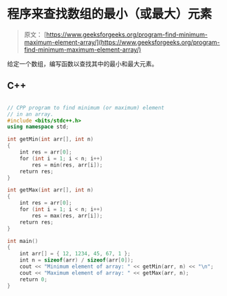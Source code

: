 # 程序来查找数组的最小（或最大）元素

> 原文： [https://www.geeksforgeeks.org/program-find-minimum-maximum-element-array/](https://www.geeksforgeeks.org/program-find-minimum-maximum-element-array/)

给定一个数组，编写函数以查找其中的最小和最大元素。

## C++ 

```cpp

// CPP program to find minimum (or maximum) element 
// in an array. 
#include <bits/stdc++.h> 
using namespace std; 

int getMin(int arr[], int n) 
{ 
    int res = arr[0]; 
    for (int i = 1; i < n; i++) 
        res = min(res, arr[i]); 
    return res; 
} 

int getMax(int arr[], int n) 
{ 
    int res = arr[0]; 
    for (int i = 1; i < n; i++) 
        res = max(res, arr[i]); 
    return res; 
} 

int main() 
{ 
    int arr[] = { 12, 1234, 45, 67, 1 }; 
    int n = sizeof(arr) / sizeof(arr[0]); 
    cout << "Minimum element of array: " << getMin(arr, n) << "\n"; 
    cout << "Maximum element of array: " << getMax(arr, n); 
    return 0; 
} 

```